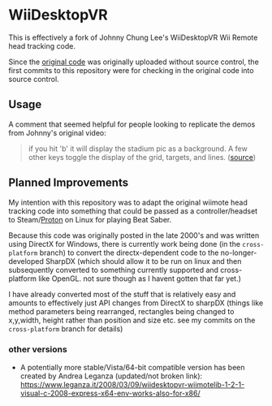# WiiDesktopVR

This is effectively a fork of Johnny Chung Lee's WiiDesktopVR Wii Remote head tracking code.

Since the [original code](http://johnnylee.net/projects/wii/) was originally uploaded without source control, the first commits to this repository were for checking in the original code into source control.

## Usage

A comment that seemed helpful for people looking to replicate the demos from Johnny's  original video:
> if you hit 'b' it will display the stadium pic as a background. A few other keys toggle the display of the grid, targets, and lines. ([source](https://procrastineering.blogspot.com/2007/12/bug-with-desktopvr-program.html?showComment=1198401420000#c6530835734817007396))


## Planned Improvements

My intention with this repository was to adapt the original wiimote head tracking code into something that could be passed as a controller/headset to Steam/[Proton](https://www.protondb.com/) on Linux for playing Beat Saber.

Because this code was originally posted in the late 2000's and was written using DirectX for Windows, there is currently work being done (in the `cross-platform` branch) to convert the directx-dependent code to the no-longer-developed SharpDX (which should allow it to be run on linux and then subsequently converted to something currently supported and cross-platform like OpenGL. not sure though as I havent gotten that far yet.)


I have already converted most of the stuff that is relatively easy and amounts to effectively just API changes from DirectX to sharpDX (things like method parameters being rearranged, rectangles being changed to x,y,width, height rather than position and size etc. see my commits on the  `cross-platform` branch for details)


### other versions
- A potentially more stable/Vista/64-bit compatible version has been created by Andrea Leganza (updated/not broken link): https://www.leganza.it/2008/03/09/wiidesktopvr-wiimotelib-1-2-1-visual-c-2008-express-x64-env-works-also-for-x86/
